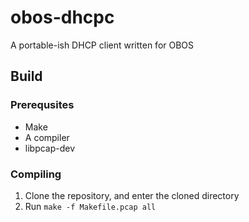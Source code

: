 # obos-dhcpc
A portable-ish DHCP client written for OBOS
## Build
### Prerequsites
- Make
- A compiler
- libpcap-dev
### Compiling
1. Clone the repository, and enter the cloned directory
2. Run `make -f Makefile.pcap all`

